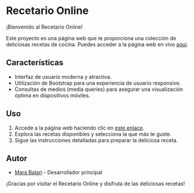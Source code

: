 # Recetario Online

¡Bienvenido al Recetario Online!

Este proyecto es una página web que te proporciona una colección de deliciosas recetas de cocina. Puedes acceder a la página web en vivo [aquí](https://marabalari.github.io/recetarioonline/index.html).

## Características

- Interfaz de usuario moderna y atractiva.
- Utilización de Bootstrap para una experiencia de usuario responsive.
- Consultas de medios (media queries) para asegurar una visualización óptima en dispositivos móviles.

## Uso

1. Accede a la página web haciendo clic en [este enlace](https://marabalari.github.io/recetarioonline/index.html).
2. Explora las recetas disponibles y selecciona la que más te guste.
3. Sigue las instrucciones detalladas para preparar la deliciosa receta.

## Autor

- [Mara Balari](https://github.com/MaraBalari) - Desarrollador principal

¡Gracias por visitar el Recetario Online y disfruta de las deliciosas recetas!
